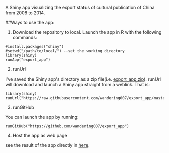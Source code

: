 A Shiny app visualizing the export status of cultural publication of China from 2008 to 2014.

##Ways to use the app:

1. Download the repository to local. Launch the app in R with the following commands:

```
#install.packages("shiny")
#setwd("/path/to/local/") --set the working directory
library(shiny)
runApp("export_app")
```

2. runUrl

I've saved the Shiny app's directory as a zip file(i.e. [export_app.zip](https://raw.githubusercontent.com/wandering007/export_app/master/export_app.zip)).
runUrl will download and launch a Shiny app straight from a weblink. That is:

```
library(shiny)
runUrl("https://raw.githubusercontent.com/wandering007/export_app/master/export_app.zip")
```

3. runGitHub

You can launch the app by running:

```
runGitHub("https://github.com/wandering007/export_app")
```

4. Host the app as web page

see the result of the app directly in [here](https://wandering007.shinyapps.io/export_app/).
